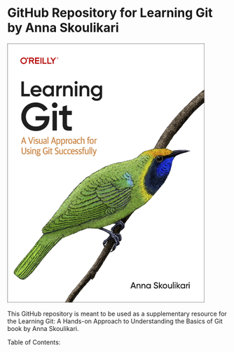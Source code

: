 # GitHub Repository for Learning Git by Anna Skoulikari

<img src="learning_git_cover.png" width=450>

This GitHub repository is meant to be used as a supplementary resource for the Learning Git: A Hands-on Approach to Understanding the Basics of Git book by Anna Skoulikari.

Table of Contents:
